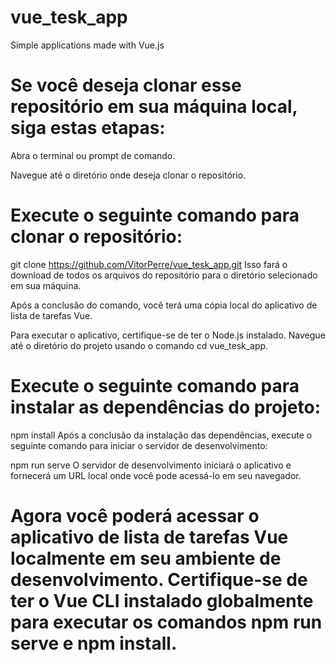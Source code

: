 # **vue_tesk_app**
Simple applications made with Vue.js

# **Se você deseja clonar esse repositório em sua máquina local, siga estas etapas:**

Abra o terminal ou prompt de comando.

Navegue até o diretório onde deseja clonar o repositório.

# **Execute o seguinte comando para clonar o repositório:**

git clone https://github.com/VitorPerre/vue_tesk_app.git
Isso fará o download de todos os arquivos do repositório para o diretório selecionado em sua máquina.

Após a conclusão do comando, você terá uma cópia local do aplicativo de lista de tarefas Vue.

Para executar o aplicativo, certifique-se de ter o Node.js instalado. Navegue até o diretório do projeto usando o comando cd vue_tesk_app.

# **Execute o seguinte comando para instalar as dependências do projeto:**

npm install
Após a conclusão da instalação das dependências, execute o seguinte comando para iniciar o servidor de desenvolvimento:

npm run serve
O servidor de desenvolvimento iniciará o aplicativo e fornecerá um URL local onde você pode acessá-lo em seu navegador.

# **Agora você poderá acessar o aplicativo de lista de tarefas Vue localmente em seu ambiente de desenvolvimento. Certifique-se de ter o Vue CLI instalado globalmente para executar os comandos npm run serve e npm install.**
